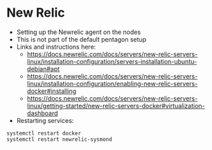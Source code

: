 # New Relic

* Setting up the Newrelic agent on the nodes
* This is not part of the default pentagon setup
* Links and instructions here:
  * https://docs.newrelic.com/docs/servers/new-relic-servers-linux/installation-configuration/servers-installation-ubuntu-debian#apt
  * https://docs.newrelic.com/docs/servers/new-relic-servers-linux/installation-configuration/enabling-new-relic-servers-docker#installing
  * https://docs.newrelic.com/docs/servers/new-relic-servers-linux/getting-started/new-relic-servers-docker#virtualization-dashboard
* Restarting services:

```
systemctl restart docker
systemctl restart newrelic-sysmond
```
